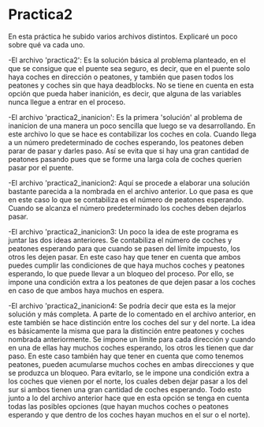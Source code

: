# Practica2 
En esta práctica he subido varios archivos distintos. Explicaré un poco sobre qué va cada uno. 

-El archivo 'practica2': Es la solución básica al problema planteado, en el que se consigue que el puente sea seguro, es decir, que en el puente solo haya coches en 
dirección o peatones, y también que pasen todos los peatones y coches sin que haya deadblocks. No se tiene en cuenta en esta opción que pueda haber inanición, es decir, 
que alguna de las variables nunca llegue a entrar en el proceso. 

-El archivo 'practica2_inanicion': Es la primera 'solución' al problema de inanicion de una manera un poco sencilla que luego se va desarrollando. En este archivo lo 
que se hace es contabilizar los coches en cola. Cuando llega a un número predeterminado de coches esperando, los peatones deben parar de pasar y darles paso. Así se 
evita que si hay una gran cantidad de peatones pasando pues que se forme una larga cola de coches querien pasar por el puente. 

-El archivo 'practica2_inanicion2: Aquí se procede a elaborar una solución bastante parecida a la nombrada en el archivo anterior. Lo que pasa es que en este caso lo 
que se contabiliza es el número de peatones esperando. Cuando se alcanza el número predeterminado los coches deben dejarlos pasar. 

-El archivo 'practica2_inanicion3: Un poco la idea de este programa es juntar las dos ideas anteriores. Se contabiliza el número de coches y peatones esperando para que
cuando se pasen del límite impuesto, los otros les dejen pasar. En este caso hay que tener en cuenta que ambos puedes cumplir las condiciones de que haya muchos coches 
y peatones esperando, lo que puede llevar a un bloqueo del proceso. Por ello, se impone una condición extra a los peatones de que dejen pasar a los coches en caso de que 
ambos haya muchos en espera. 

-El archivo 'practica2_inanicion4: Se podría decir que esta es la mejor solución y más completa. A parte de lo comentado en el archivo anterior, en este también se hace 
distinción entre los coches del sur y del norte. La idea es básicamente la misma que para la distinción entre peatones y coches nombrada anteriormente. Se impone un
límite para cada dirección y cuando en una de ellas hay muchos coches esperando, los otros les tienen que dar paso. En este caso también hay que tener en cuenta que como 
tenemos peatones, pueden acumularse muchos coches en ambas direcciones y que se produzca un bloqueo. Para evitarlo, se le impone una condición extra a los coches que vienen 
por el norte, los cuales deben dejar pasar a los del sur si ambos tienen una gran cantidad de coches esperando. Todo esto junto a lo del archivo anterior hace que en esta 
opción se tenga en cuenta todas las posibles opciones (que hayan muchos coches o peatones esperando y que dentro de los coches hayan muchos en el sur o el norte). 
